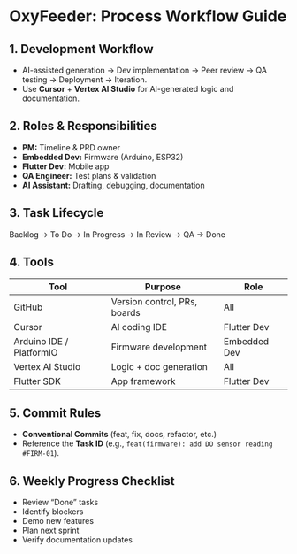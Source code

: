 # OxyFeeder: Process Workflow Guide

## 1. Development Workflow
- AI-assisted generation → Dev implementation → Peer review → QA testing → Deployment → Iteration.  
- Use **Cursor** + **Vertex AI Studio** for AI-generated logic and documentation.

## 2. Roles & Responsibilities
- **PM:** Timeline & PRD owner  
- **Embedded Dev:** Firmware (Arduino, ESP32)  
- **Flutter Dev:** Mobile app  
- **QA Engineer:** Test plans & validation  
- **AI Assistant:** Drafting, debugging, documentation  

## 3. Task Lifecycle
Backlog → To Do → In Progress → In Review → QA → Done  

## 4. Tools
| Tool | Purpose | Role |
|------|----------|------|
| GitHub | Version control, PRs, boards | All |
| Cursor | AI coding IDE | Flutter Dev |
| Arduino IDE / PlatformIO | Firmware development | Embedded Dev |
| Vertex AI Studio | Logic + doc generation | All |
| Flutter SDK | App framework | Flutter Dev |

## 5. Commit Rules
- **Conventional Commits** (feat, fix, docs, refactor, etc.)  
- Reference the **Task ID** (e.g., `feat(firmware): add DO sensor reading #FIRM-01`).  

## 6. Weekly Progress Checklist
- Review “Done” tasks  
- Identify blockers  
- Demo new features  
- Plan next sprint  
- Verify documentation updates  
